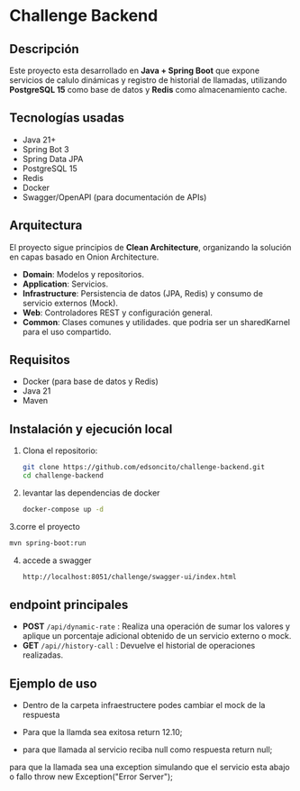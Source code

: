 # Challenge Backend

## Descripción
Este proyecto esta desarrollado en **Java + Spring Boot** que expone servicios de calulo dinámicas y registro de historial de llamadas, utilizando **PostgreSQL 15** como base de datos  y **Redis** como almacenamiento cache.

## Tecnologías usadas
- Java 21+
- Spring Bot 3
- Spring Data JPA
- PostgreSQL 15
- Redis
- Docker
- Swagger/OpenAPI (para documentación de APIs)

## Arquitectura
El proyecto sigue principios de **Clean Architecture**, organizando la solución en capas basado en Onion Architecture.
- **Domain**: Modelos y repositorios.
- **Application**: Servicios.
- **Infrastructure**: Persistencia de datos (JPA, Redis) y consumo de servicio externos (Mock).
- **Web**: Controladores REST y configuración general.
- **Common**: Clases comunes y utilidades. que podria ser un sharedKarnel para el uso compartido.

## Requisitos
- Docker (para base de datos y Redis)
- Java 21
- Maven

## Instalación y ejecución local

1. Clona el repositorio:
   ```bash
   git clone https://github.com/edsoncito/challenge-backend.git
   cd challenge-backend
   ```
   
2. levantar las dependencias de docker
   ```bash
   docker-compose up -d
   ```
   
3.corre el proyecto
   ```bash
   mvn spring-boot:run
   ```

4. accede a swagger
   ```bash
   http://localhost:8051/challenge/swagger-ui/index.html
   ```

## endpoint principales
- **POST** `/api/dynamic-rate` : Realiza una operación de sumar los valores y aplique un porcentaje adicional obtenido de un servicio externo o mock. 
- **GET** `/api//history-call` : Devuelve el historial de operaciones realizadas.


## Ejemplo de uso 
 - Dentro de la carpeta infraestructere podes cambiar el mock de la respuesta 
   
 - Para que la llamda sea exitosa
   return 12.10;
   
 - para que llamada al servicio reciba null como respuesta
   return null;

 para que la llamada sea una exception simulando que el servicio esta abajo o fallo 
    throw new Exception("Error Server");
   